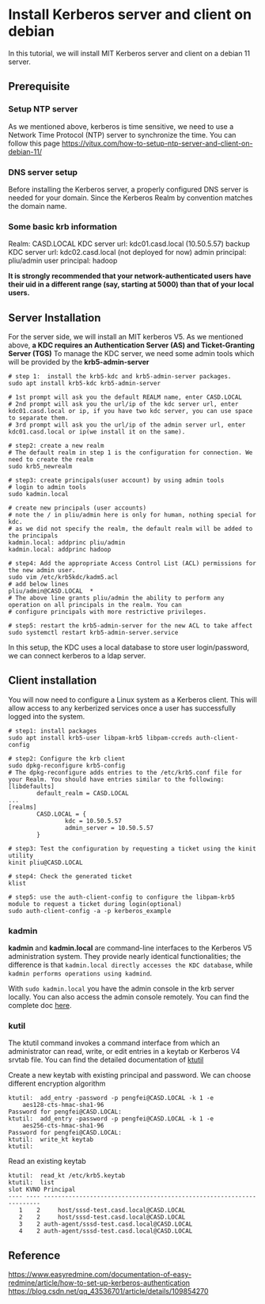 # Install Kerberos server and client on debian

In this tutorial, we will install MIT Kerberos server and client on a debian 11 server.


## Prerequisite

### Setup NTP server
As we mentioned above, kerberos is time sensitive, we need to use a Network Time Protocol (NTP) server to synchronize 
the time. You can follow this page https://vitux.com/how-to-setup-ntp-server-and-client-on-debian-11/

### DNS server setup
Before installing the Kerberos server, a properly configured DNS server is needed for your domain. 
Since the Kerberos Realm by convention matches the domain name.


### Some basic krb information

Realm: CASD.LOCAL
KDC server url: kdc01.casd.local (10.50.5.57)
backup KDC server url: kdc02.casd.local (not deployed for now)
admin principal: pliu/admin
user principal: hadoop


**It is strongly recommended that your network-authenticated users have their uid in a different range (say, starting at 5000) than that of your local users.**


## Server Installation

For the server side, we will install an MIT kerberos V5. As we mentioned above, **a KDC requires an Authentication Server (AS) and Ticket-Granting Server (TGS)**
To manage the KDC server, we need some admin tools which will be provided by the **krb5-admin-server**

```shell
# step 1:  install the krb5-kdc and krb5-admin-server packages.
sudo apt install krb5-kdc krb5-admin-server

# 1st prompt will ask you the default REALM name, enter CASD.LOCAL
# 2nd prompt will ask you the url/ip of the kdc server url, enter kdc01.casd.local or ip, if you have two kdc server, you can use space to separate them.
# 3rd prompt will ask you the url/ip of the admin server url, enter kdc01.casd.local or ip(we install it on the same). 

# step2: create a new realm
# The default realm in step 1 is the configuration for connection. We need to create the realm
sudo krb5_newrealm

# step3: create principals(user account) by using admin tools
# login to admin tools 
sudo kadmin.local

# create new principals (user accounts)
# note the / in pliu/admin here is only for human, nothing special for kdc.
# as we did not specify the realm, the default realm will be added to the principals
kadmin.local: addprinc pliu/admin
kadmin.local: addprinc hadoop

# step4: Add the appropriate Access Control List (ACL) permissions for the new admin user.
sudo vim /etc/krb5kdc/kadm5.acl
# add below lines
pliu/admin@CASD.LOCAL  *
# The above line grants pliu/admin the ability to perform any operation on all principals in the realm. You can 
# configure principals with more restrictive privileges.

# step5: restart the krb5-admin-server for the new ACL to take affect
sudo systemctl restart krb5-admin-server.service

```

In this setup, the KDC uses a local database to store user login/password, we can connect kerberos to a ldap server.

## Client installation

You will now need to configure a Linux system as a Kerberos client. This will allow access to any kerberized services 
once a user has successfully logged into the system.


```shell
# step1: install packages
sudo apt install krb5-user libpam-krb5 libpam-ccreds auth-client-config

# step2: Configure the krb client
sudo dpkg-reconfigure krb5-config
# The dpkg-reconfigure adds entries to the /etc/krb5.conf file for your Realm. You should have entries similar to the following:
[libdefaults]
        default_realm = CASD.LOCAL
...
[realms]
        CASD.LOCAL = {
                kdc = 10.50.5.57
                admin_server = 10.50.5.57
        }
        
# step3: Test the configuration by requesting a ticket using the kinit utility
kinit pliu@CASD.LOCAL

# step4: Check the generated ticket
klist 

# step5: use the auth-client-config to configure the libpam-krb5 module to request a ticket during login(optional)
sudo auth-client-config -a -p kerberos_example
```

### kadmin

**kadmin** and **kadmin.local** are command-line interfaces to the Kerberos V5 administration system. They provide 
nearly identical functionalities; the difference is that `kadmin.local directly accesses the KDC database`, while 
`kadmin performs operations using kadmind`.

With `sudo kadmin.local` you have the admin console in the krb server locally. You can also access the admin console 
remotely. You can find the complete doc [here](https://web.mit.edu/kerberos/krb5-1.12/doc/admin/admin_commands/kadmin_local.html).

### kutil

The ktutil command invokes a command interface from which an administrator can read, write, or edit 
entries in a keytab or Kerberos V4 srvtab file. You can find the detailed documentation of [ktutil](https://web.mit.edu/kerberos/krb5-1.12/doc/admin/admin_commands/ktutil.html)

Create a new keytab with existing principal and password. We can choose different encryption algorithm

```shell
ktutil:  add_entry -password -p pengfei@CASD.LOCAL -k 1 -e
    aes128-cts-hmac-sha1-96
Password for pengfei@CASD.LOCAL:
ktutil:  add_entry -password -p pengfei@CASD.LOCAL -k 1 -e
    aes256-cts-hmac-sha1-96
Password for pengfei@CASD.LOCAL:
ktutil:  write_kt keytab
ktutil:
```

Read an existing keytab

``` shell
ktutil:  read_kt /etc/krb5.keytab 
ktutil:  list
slot KVNO Principal
---- ---- ---------------------------------------------------------------------
   1    2     host/sssd-test.casd.local@CASD.LOCAL
   2    2     host/sssd-test.casd.local@CASD.LOCAL
   3    2 auth-agent/sssd-test.casd.local@CASD.LOCAL
   4    2 auth-agent/sssd-test.casd.local@CASD.LOCAL
```

## Reference

https://www.easyredmine.com/documentation-of-easy-redmine/article/how-to-set-up-kerberos-authentication
https://blog.csdn.net/qq_43536701/article/details/109854270